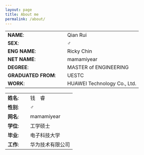 ```yaml
---
layout: page
title: About me
permalink: /about/
---
```


|                                   |      |
| ----                              | ---- |
|**NAME**:              &emsp;      |Qian Rui|
|**SEX**:               &emsp;      |♂ |
|**ENG NAME**:          &emsp;      |Ricky Chin|
|**NET NAME**:          &emsp;      |mamamiyear|
|**DEGREE**:            &emsp;      |MASTER of ENGINEERING|
|**GRADUATED FROM**:    &emsp;      |UESTC|
|**WORK**:              &emsp;      |HUAWEI Technology Co., Ltd.|


|                                |      |
| ----                           | ---- |
|**姓名**:            &emsp;      |钱&emsp;睿|
|**性别**:            &emsp;      |♂ |
|**网名**:            &emsp;      |mamamiyear|
|**学位**:            &emsp;      |工学硕士|
|**毕业**:            &emsp;      |电子科技大学|
|**工作**:            &emsp;      |华为技术有限公司|
